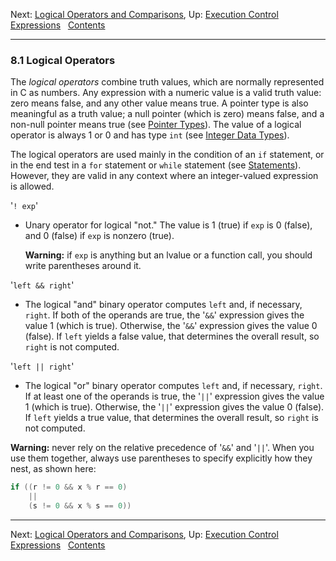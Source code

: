 Next: [Logical Operators and Comparisons](Logicals-and-Comparison.md),
Up: [Execution Control Expressions](Execution-Control-Expressions.md)
 
[Contents](index.md#SEC_Contents "Table of contents")  

------------------------------------------------------------------------


### 8.1 Logical Operators 


The *logical operators* combine truth values, which are normally
represented in C as numbers. Any expression with a numeric value is a
valid truth value: zero means false, and any other value means true. A
pointer type is also meaningful as a truth value; a null pointer (which
is zero) means false, and a non-null pointer means true (see [Pointer
Types](Pointer-Types.md)). The value of a logical operator is always 1
or 0 and has type `int` (see [Integer Data Types](Integer-Types.md)).

The logical operators are used mainly in the condition of an `if`
statement, or in the end test in a `for` statement or `while` statement
(see [Statements](Statements.md)). However, they are valid in any
context where an integer-valued expression is allowed.

'`! exp`'

-   Unary operator for logical "not." The value is 1 (true) if
    `exp` is 0 (false), and 0 (false) if `exp` is
    nonzero (true).

    **Warning:** if `exp` is anything but an lvalue or a function call,
    you should write parentheses around it.

'`left && right`'

-   The logical "and" binary operator computes `left` and, if
    necessary, `right`. If both of the operands are true, the
    '`&&`' expression gives the value 1 (which is true).
    Otherwise, the '`&&`' expression gives the value 0 (false).
    If `left` yields a false value, that determines the
    overall result, so `right` is not computed.

'`left || right`'

-   The logical "or" binary operator computes `left` and, if
    necessary, `right`. If at least one of the operands is
    true, the '`||`' expression gives the value 1 (which is
    true). Otherwise, the '`||`' expression gives the value 0
    (false). If `left` yields a true value, that determines
    the overall result, so `right` is not computed.

**Warning:** never rely on the relative precedence of '`&&`'
and '`||`'. When you use them together, always use parentheses
to specify explicitly how they nest, as shown here:

``` C
if ((r != 0 && x % r == 0)
    ||
    (s != 0 && x % s == 0))
```

------------------------------------------------------------------------

Next: [Logical Operators and Comparisons](Logicals-and-Comparison.md),
Up: [Execution Control Expressions](Execution-Control-Expressions.md)
 
[Contents](index.md#SEC_Contents "Table of contents")  
